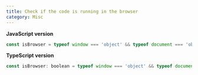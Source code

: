```yaml
---
title: Check if the code is running in the browser
category: Misc
---
```


**JavaScript version**

```js
const isBrowser = typeof window === 'object' && typeof document === 'object';
```

**TypeScript version**

```js
const isBrowser: boolean = typeof window === 'object' && typeof document === 'object';
```